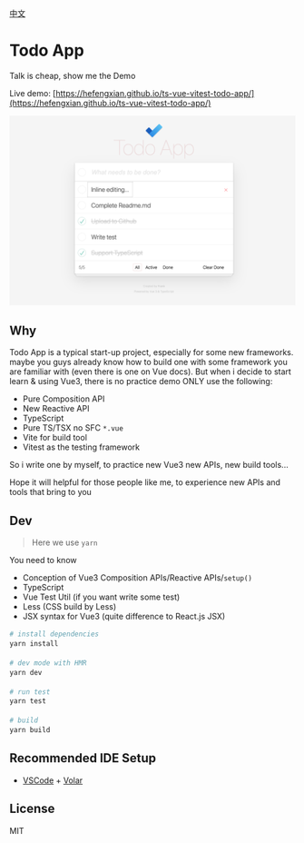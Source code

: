 [中文](README-zh-cn.md)
# Todo App

Talk is cheap, show me the Demo

Live demo: [https://hefengxian.github.io/ts-vue-vitest-todo-app/](https://hefengxian.github.io/ts-vue-vitest-todo-app/)

![Todo App Screenshot](docs/assets/Todo_App_Screenshot.png)


## Why

Todo App is a typical start-up project, especially for some new frameworks. maybe you guys already know how to build one with some framework you are familiar with (even there is one on Vue docs). But when i decide to start learn & using Vue3, there is no practice demo ONLY use the following:

- Pure Composition API
- New Reactive API
- TypeScript
- Pure TS/TSX no SFC `*.vue`
- Vite for build tool
- Vitest as the testing framework

So i write one by myself, to practice new Vue3 new APIs, new build tools...

Hope it will helpful for those people like me, to experience new APIs and tools that bring to you


## Dev

> Here we use `yarn`

You need to know

- Conception of Vue3 Composition APIs/Reactive APIs/`setup()`
- TypeScript
- Vue Test Util (if you want write some test)
- Less (CSS build by Less)
- JSX syntax for Vue3 (quite difference to React.js JSX)

```bash
# install dependencies
yarn install

# dev mode with HMR
yarn dev

# run test
yarn test

# build
yarn build
```

## Recommended IDE Setup

- [VSCode](https://code.visualstudio.com/) + [Volar](https://marketplace.visualstudio.com/items?itemName=johnsoncodehk.volar)


## License

MIT
